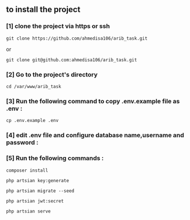 ## to install the project

### [1]  clone the project via https or ssh 
`git clone https://github.com/ahmedisa106/arib_task.git `
    <p>or</p>
`git clone git@github.com:ahmedisa106/arib_task.git `

### [2]  Go to the project's directory
`cd /var/www/arib_task`

### [3]  Run the following command to copy .env.example file  as .env :
`cp .env.example .env`

### [4]  edit .env file and configure database name,username and password :
### [5]  Run the following commands :

`composer install`
<br>

`php artsian key:generate`
<br>

`php artsian migrate --seed`
<br>

`php artsian jwt:secret`
<br>

`php artsian serve`
